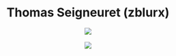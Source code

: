 <h1 align="center"><b>Thomas Seigneuret (zblurx) </b></h1>

<p align="center">
<img src="https://github-readme-stats.vercel.app/api?username=zblurx&show_icons=true&include_all_commits=true">
<br>
<br>
<a href="https://twitter.com/intent/follow?screen_name=_zblurx" title="Follow"><img src="https://img.shields.io/twitter/follow/_zblurx?label=_zblurx&style=social"></a>
</p>


<!--
**zblurx/zblurx** is a ✨ _special_ ✨ repository because its `README.md` (this file) appears on your GitHub profile.

Here are some ideas to get you started:

- 🔭 I’m currently working on ...
- 🌱 I’m currently learning ...
- 👯 I’m looking to collaborate on ...
- 🤔 I’m looking for help with ...
- 💬 Ask me about ...
- 📫 How to reach me: ...
- 😄 Pronouns: ...
- ⚡ Fun fact: ...
-->
